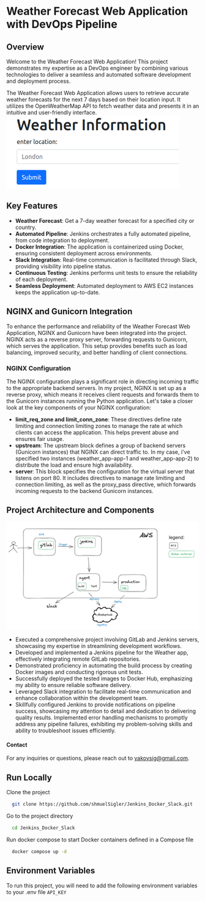 # Weather Forecast Web Application with DevOps Pipeline

## Overview
Welcome to the Weather Forecast Web Application! This project demonstrates my expertise as a DevOps engineer by combining various technologies to deliver a seamless and automated software development and deployment process.

The Weather Forecast Web Application allows users to retrieve accurate weather forecasts for the next 7 days based on their location input. It utilizes the OpenWeatherMap API to fetch weather data and presents it in an intuitive and user-friendly interface.
<br>
![App Screenshot](https://github.com/shmuelSigler/Jenkins_Docker_Slack/blob/main/weather%20app%20screenshot.png?raw=true)

## Key Features
- **Weather Forecast**: Get a 7-day weather forecast for a specified city or country.
- **Automated Pipeline**: Jenkins orchestrates a fully automated pipeline, from code integration to deployment.
- **Docker Integration**: The application is containerized using Docker, ensuring consistent deployment across environments.
- **Slack Integration**: Real-time communication is facilitated through Slack, providing visibility into pipeline status.
- **Continuous Testing**: Jenkins performs unit tests to ensure the reliability of each deployment.
- **Seamless Deployment**: Automated deployment to AWS EC2 instances keeps the application up-to-date.

## NGINX and Gunicorn Integration
To enhance the performance and reliability of the Weather Forecast Web Application, NGINX and Gunicorn have been integrated into the project. NGINX acts as a reverse proxy server, forwarding requests to Gunicorn, which serves the application. This setup provides benefits such as load balancing, improved security, and better handling of client connections.

### NGINX Configuration
The NGINX configuration plays a significant role in directing incoming traffic to the appropriate backend servers. In my project, NGINX is set up as a reverse proxy, which means it receives client requests and forwards them to the Gunicorn instances running the Python application. Let's take a closer look at the key components of your NGINX configuration:

- **limit_req_zone and limit_conn_zone**: These directives define rate limiting and connection limiting zones to manage the rate at which clients can access the application. This helps prevent abuse and ensures fair usage.
- **upstream**: The upstream block defines a group of backend servers (Gunicorn instances) that NGINX can direct traffic to. In my case, i've specified two instances (weather_app-app-1 and weather_app-app-2) to distribute the load and ensure high availability.
- **server**: This block specifies the configuration for the virtual server that listens on port 80. It includes directives to manage rate limiting and connection limiting, as well as the proxy_pass directive, which forwards incoming requests to the backend Gunicorn instances.


## Project Architecture and Components

![Architecture](https://github.com/shmuelSigler/Jenkins_Docker_Slack/blob/main/architecture.png?raw=true)

- Executed a comprehensive project involving GitLab and Jenkins servers, showcasing my expertise in streamlining development workflows. 
- Developed and implemented a Jenkins pipeline for the Weather app, effectively integrating remote GitLab repositories. 
- Demonstrated proficiency in automating the build process by creating Docker images and conducting rigorous unit tests. 
- Successfully deployed the tested images to Docker Hub, emphasizing my ability to ensure reliable software delivery. 
- Leveraged Slack integration to facilitate real-time communication and enhance collaboration within the development team. 
- Skillfully configured Jenkins to provide notifications on pipeline success, showcasing my attention to detail and dedication to delivering quality results. Implemented error handling mechanisms to promptly address any pipeline failures, exhibiting my problem-solving skills and ability to troubleshoot issues efficiently.



#### Contact
For any inquiries or questions, please reach out to yakovsig@gmail.com.

## Run Locally

Clone the project

```bash
  git clone https://github.com/shmuelSigler/Jenkins_Docker_Slack.git
```

Go to the project directory

```bash
  cd Jenkins_Docker_Slack
```

Run docker compose to start Docker containers defined in a Compose file

```bash
  docker compose up -d
```

  ## Environment Variables

To run this project, you will need to add the following environment variables to your .env file
`API_KEY`
